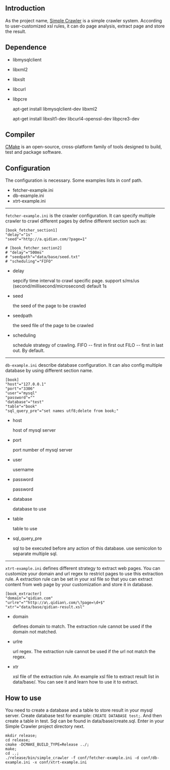Introduction
------------

As the project name, [Simple Crawler][] is a simple crawler system. According to
user-customized xsl rules, it can do page analysis, extract page and store the
result.

[Simple Crawler]:https://github.com/lanchonghero/simple_crawler

Dependence
----------
* libmysqlclient
* libxml2
* libxslt
* libcurl
* libpcre

    apt-get install libmysqlclient-dev libxml2

    apt-get install libxslt1-dev libcurl4-openssl-dev libpcre3-dev

Compiler
--------
[CMake][cmake-org] is an open-source, cross-platform family of tools
designed to build, test and package software. 

[cmake-org]:https://cmake.org/


Configuration
-------------
The configuration is necessary. Some examples lists in conf path.
* fetcher-example.ini
* db-example.ini
* xtrt-example.ini

------------------------------------
`fetcher-example.ini` is the crawler configuration. It can specify multiple
crawler to crawl different pages by define different section such as:

    [book_fetcher_section1]
    "delay"="1s"
    "seed"="http://a.qidian.com/?page=1"

    # [book_fetcher_section2]
    # "delay"="500ms"
    # "seedpath"="data/base/seed.txt"
    # "scheduling"="FIFO"

- delay

    sepcify time interval to crawl specific page.
    support s/ms/us (second/millisecond/microsecond) default 1s

- seed

    the seed of the page to be crawled

- seedpath

    the seed file of the page to be crawled

- scheduling

    schedule strategy of crawling.
    FIFO -- first in first out
    FILO -- first in last out. By default.

------------------------------------
`db-example.ini` describe database configuration. It can also config multiple
database by using different section name.

    [book]
    "host"="127.0.0.1"
    "port"="3306"
    "user"="mysql"
    "password"=""
    "database"="test"
    "table"="book"
    "sql_query_pre"="set names utf8;delete from book;"

- host

    host of mysql server

- port

    port number of mysql server

- user

    username

- password

    password

- database

    database to use

- table

    table to use

- sql_query_pre

    sql to be executed before any action of this database. use semicolon to
    separate multiple sql.

------------------------------------
`xtrt-example.ini` defines different strategy to extract web pages. You can
customize your domain and url regex to restrict pages to use this extraction
rule. A extraction rule can be set in your xsl file so that you can extract
content from web page by your customization and store it in database.

    [book_extracter]
    "domain"="qidian.com"
    "urlre"="^http://a\.qidian\.com/\?page=\d+$"
    "xtr"="data/base/qidian-result.xsl"

- domain

    defines domain to match. The extraction rule cannot be used if the domain
    not matched.

- urlre

    url regex. The extraction rule cannot be used if the url not match the
    regex.

- xtr

    xsl file of the extraction rule. An example xsl file to extract result
    list in data/base/. You can see it and learn how to use it to extract.

How to use
----------
You need to create a database and a table to store result in your mysql server.
Create database test for example: `CREATE DATABASE test;`. And then create a
table in test. Sql can be found in data/base/create.sql. Enter in your Simple
Crawler project directory next.

    mkdir release;
    cd release;
    cmake -DCMAKE_BUILD_TYPE=Release ../;
    make;
    cd ..;
    ./release/bin/simple_crawler -f conf/fetcher-example.ini -d conf/db-example.ini -x conf/xtrt-example.ini
